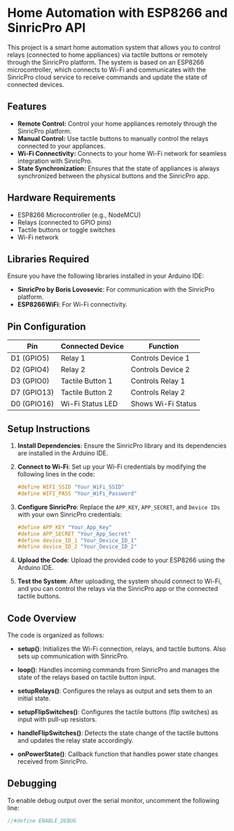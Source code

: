 # Home Automation with ESP8266 and SinricPro API

This project is a smart home automation system that allows you to control relays (connected to home appliances) via tactile buttons or remotely through the SinricPro platform. The system is based on an ESP8266 microcontroller, which connects to Wi-Fi and communicates with the SinricPro cloud service to receive commands and update the state of connected devices.

## Features

- **Remote Control:** Control your home appliances remotely through the SinricPro platform.
- **Manual Control:** Use tactile buttons to manually control the relays connected to your appliances.
- **Wi-Fi Connectivity:** Connects to your home Wi-Fi network for seamless integration with SinricPro.
- **State Synchronization:** Ensures that the state of appliances is always synchronized between the physical buttons and the SinricPro app.

## Hardware Requirements

- ESP8266 Microcontroller (e.g., NodeMCU)
- Relays (connected to GPIO pins)
- Tactile buttons or toggle switches
- Wi-Fi network

## Libraries Required

Ensure you have the following libraries installed in your Arduino IDE:

- **SinricPro by Boris Lovosevic**: For communication with the SinricPro platform.
- **ESP8266WiFi**: For Wi-Fi connectivity.

## Pin Configuration

| **Pin**   | **Connected Device**       | **Function**     |
|-----------|----------------------------|------------------|
| D1 (GPIO5)| Relay 1                    | Controls Device 1|
| D2 (GPIO4)| Relay 2                    | Controls Device 2|
| D3 (GPIO0)| Tactile Button 1           | Controls Relay 1 |
| D7 (GPIO13)| Tactile Button 2          | Controls Relay 2 |
| D0 (GPIO16)| Wi-Fi Status LED           | Shows Wi-Fi Status|

## Setup Instructions

1. **Install Dependencies**: Ensure the SinricPro library and its dependencies are installed in the Arduino IDE.
   
2. **Connect to Wi-Fi**: Set up your Wi-Fi credentials by modifying the following lines in the code:
    ```cpp
    #define WIFI_SSID "Your_WiFi_SSID"
    #define WIFI_PASS "Your_WiFi_Password"
    ```
   
3. **Configure SinricPro**: Replace the `APP_KEY`, `APP_SECRET`, and `Device IDs` with your own SinricPro credentials:
    ```cpp
    #define APP_KEY "Your_App_Key"
    #define APP_SECRET "Your_App_Secret"
    #define device_ID_1 "Your_Device_ID_1"
    #define device_ID_2 "Your_Device_ID_2"
    ```

4. **Upload the Code**: Upload the provided code to your ESP8266 using the Arduino IDE.

5. **Test the System**: After uploading, the system should connect to Wi-Fi, and you can control the relays via the SinricPro app or the connected tactile buttons.

## Code Overview

The code is organized as follows:

- **setup()**: Initializes the Wi-Fi connection, relays, and tactile buttons. Also sets up communication with SinricPro.
  
- **loop()**: Handles incoming commands from SinricPro and manages the state of the relays based on tactile button input.

- **setupRelays()**: Configures the relays as output and sets them to an initial state.
  
- **setupFlipSwitches()**: Configures the tactile buttons (flip switches) as input with pull-up resistors.
  
- **handleFlipSwitches()**: Detects the state change of the tactile buttons and updates the relay state accordingly.

- **onPowerState()**: Callback function that handles power state changes received from SinricPro.

## Debugging

To enable debug output over the serial monitor, uncomment the following line:
```cpp
//#define ENABLE_DEBUG
